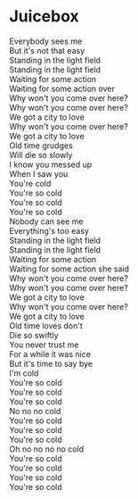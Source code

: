 # Juicebox

Everybody sees me  
But it's not that easy  
Standing in the light field  
Standing in the light field  
Waiting for some action  
Waiting for some action over  
Why won't you come over here?  
Why won't you come over here?  
We got a city to love  
Why won't you come over here?  
We got a city to love  
Old time grudges  
Will die so slowly  
I know you messed up  
When I saw you  
You're cold  
You're so cold  
You're so cold  
You're so cold  
Nobody can see me  
Everything's too easy  
Standing in the light field  
Standing in the light field  
Waiting for some action  
Waiting for some action she said  
Why won't you come over here?  
Why won't you come over here?  
We got a city to love  
Why won't you come over here?  
We got a city to love  
Old time loves don't  
Die so swiftly  
You never trust me  
For a while it was nice  
But it's time to say bye  
I'm cold  
You're so cold  
You're so cold  
You're so cold  
No no no cold  
You're so cold  
You're so cold  
You're so cold  
Oh no no no no cold  
You're so cold  
You're so cold  
You're so cold  
You're so cold
